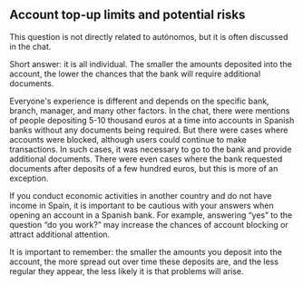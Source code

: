 ## Account top-up limits and potential risks

This question is not directly related to autónomos, but it is often discussed in the chat.

Short answer: it is all individual. The smaller the amounts deposited into the account, the lower the chances that the
bank will require additional documents.

Everyone's experience is different and depends on the specific bank, branch, manager, and many other factors. In the
chat, there were mentions of people depositing 5-10 thousand euros at a time into accounts in Spanish banks without any
documents being required. But there were cases where accounts were blocked, although users could continue to make
transactions. In such cases, it was necessary to go to the bank and provide additional documents. There were even cases
where the bank requested documents after deposits of a few hundred euros, but this is more of an exception.

If you conduct economic activities in another country and do not have income in Spain, it is important to be cautious
with your answers when opening an account in a Spanish bank. For example, answering “yes” to the question “do you work?”
may increase the chances of account blocking or attract additional attention.

It is important to remember: the smaller the amounts you deposit into the account, the more spread out over time these
deposits are, and the less regular they appear, the less likely it is that problems will arise.
